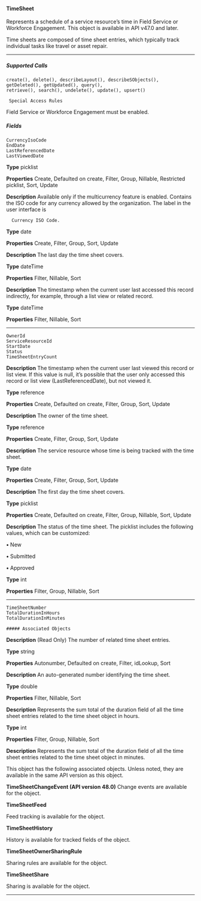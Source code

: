 #### TimeSheet

Represents a schedule of a service resource’s time in Field Service or Workforce Engagement. This object is available in API v47.0 and
later.

Time sheets are composed of time sheet entries, which typically track individual tasks like travel or asset repair.


-----

##### Supported Calls
```
create(), delete(), describeLayout(), describeSObjects(), getDeleted(), getUpdated(), query(),
retrieve(), search(), undelete(), update(), upsert()

 Special Access Rules

```
Field Service or Workforce Engagement must be enabled.

##### Fields

```
CurrencyIsoCode
EndDate
LastReferencedDate
LastViewedDate

```

**Type**
picklist

**Properties**
Create, Defaulted on create, Filter, Group, Nillable, Restricted picklist, Sort, Update

**Description**
Available only if the multicurrency feature is enabled. Contains the ISO code for
any currency allowed by the organization. The label in the user interface is
```
  Currency ISO Code.

```
**Type**
date

**Properties**
Create, Filter, Group, Sort, Update

**Description**
The last day the time sheet covers.

**Type**
dateTime

**Properties**
Filter, Nillable, Sort

**Description**
The timestamp when the current user last accessed this record indirectly, for
example, through a list view or related record.

**Type**
dateTime

**Properties**
Filter, Nillable, Sort


-----

```
OwnerId
ServiceResourceId
StartDate
Status
TimeSheetEntryCount

```

**Description**
The timestamp when the current user last viewed this record or list view. If this
value is null, it’s possible that the user only accessed this record or list view
(LastReferencedDate), but not viewed it.

**Type**
reference

**Properties**
Create, Defaulted on create, Filter, Group, Sort, Update

**Description**
The owner of the time sheet.

**Type**
reference

**Properties**
Create, Filter, Group, Sort, Update

**Description**
The service resource whose time is being tracked with the time sheet.

**Type**
date

**Properties**
Create, Filter, Group, Sort, Update

**Description**
The first day the time sheet covers.

**Type**
picklist

**Properties**
Create, Defaulted on create, Filter, Group, Nillable, Sort, Update

**Description**
The status of the time sheet. The picklist includes the following values, which
can be customized:

**•** New

**•** Submitted

**•** Approved

**Type**
int

**Properties**
Filter, Group, Nillable, Sort


-----

```
TimeSheetNumber
TotalDurationInHours
TotalDurationInMinutes

##### Associated Objects

```

**Description**
(Read Only) The number of related time sheet entries.

**Type**
string

**Properties**
Autonumber, Defaulted on create, Filter, idLookup, Sort

**Description**
An auto-generated number identifying the time sheet.

**Type**
double

**Properties**
Filter, Nillable, Sort

**Description**
Represents the sum total of the duration field of all the time sheet entries related
to the time sheet object in hours.

**Type**
int

**Properties**
Filter, Group, Nillable, Sort

**Description**
Represents the sum total of the duration field of all the time sheet entries related
to the time sheet object in minutes.


This object has the following associated objects. Unless noted, they are available in the same API version as this object.

**TimeSheetChangeEvent (API version 48.0)**
Change events are available for the object.

**TimeSheetFeed**

Feed tracking is available for the object.

**TimeSheetHistory**

History is available for tracked fields of the object.

**TimeSheetOwnerSharingRule**

Sharing rules are available for the object.

**TimeSheetShare**

Sharing is available for the object.


-----
